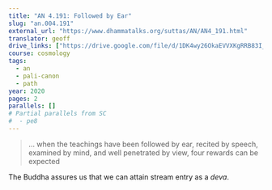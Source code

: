 ```yaml
---
title: "AN 4.191: Followed by Ear"
slug: "an.004.191"
external_url: "https://www.dhammatalks.org/suttas/AN/AN4_191.html"
translator: geoff
drive_links: ["https://drive.google.com/file/d/1DK4wy26OkaEVVXKgRRB83I_oi2n3hjiw/view?usp=drivesdk"]
course: cosmology
tags:
  - an
  - pali-canon
  - path
year: 2020
pages: 2
parallels: []
# Partial parallels from SC
#  - pe8
---
```


> … when the teachings have been followed by ear, recited by speech, examined by mind, and well penetrated by view, four rewards can be expected

The Buddha assures us that we can attain stream entry as a *deva*.
